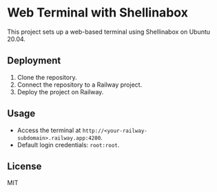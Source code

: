 # Web Terminal with Shellinabox

This project sets up a web-based terminal using Shellinabox on Ubuntu 20.04.

## Deployment

1. Clone the repository.
2. Connect the repository to a Railway project.
3. Deploy the project on Railway.

## Usage

- Access the terminal at `http://<your-railway-subdomain>.railway.app:4200`.
- Default login credentials: `root:root`.

## License

MIT
